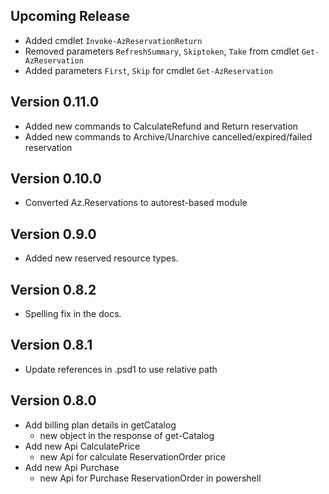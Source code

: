 <!--
    Please leave this section at the top of the change log.

    Changes for the upcoming release should go under the section titled "Upcoming Release", and should adhere to the following format:

    ## Upcoming Release
    * Overview of change #1
        - Additional information about change #1
    * Overview of change #2
        - Additional information about change #2
        - Additional information about change #2
    * Overview of change #3
    * Overview of change #4
        - Additional information about change #4

    ## YYYY.MM.DD - Version X.Y.Z (Previous Release)
    * Overview of change #1
        - Additional information about change #1
-->
## Upcoming Release
* Added cmdlet `Invoke-AzReservationReturn`
* Removed parameters `RefreshSummary`, `Skiptoken`, `Take` from cmdlet `Get-AzReservation`
* Added parameters `First`, `Skip` for cmdlet `Get-AzReservation`

## Version 0.11.0
* Added new commands to CalculateRefund and Return reservation
* Added new commands to Archive/Unarchive cancelled/expired/failed reservation 

## Version 0.10.0
* Converted Az.Reservations to autorest-based module

## Version 0.9.0
* Added new reserved resource types.

## Version 0.8.2
* Spelling fix in the docs.

## Version 0.8.1
* Update references in .psd1 to use relative path

## Version 0.8.0
* Add billing plan details in getCatalog
	- new object in the response of get-Catalog
* Add new Api CalculatePrice
	- new Api for calculate ReservationOrder price
* Add new Api Purchase
	- new Api for Purchase ReservationOrder in powershell
